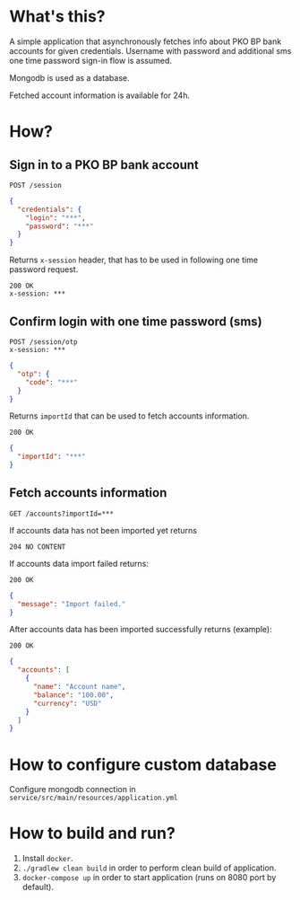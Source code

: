 # What's this?
A simple application that asynchronously fetches info about PKO BP bank accounts for given credentials.
Username with password and additional sms one time password sign-in flow is assumed.

Mongodb is used as a database.

Fetched account information is available for 24h.

# How?
## Sign in to a PKO BP bank account
```
POST /session
```
```json
{
  "credentials": {
    "login": "***",
    "password": "***"
  }
}
```
Returns ```x-session``` header, that has to be used in following one time password request.
```
200 OK
x-session: ***
```

## Confirm login with one time password (sms)
```
POST /session/otp
x-session: ***
```
```json
{
  "otp": {
    "code": "***"
  }
}
```
Returns ```importId``` that can be used to fetch accounts information.
```
200 OK
```
```json
{
  "importId": "***"
}
```

## Fetch accounts information
```
GET /accounts?importId=***
```
If accounts data has not been imported yet returns 
```
204 NO CONTENT
```

If accounts data import failed returns:
```
200 OK
```
```json
{
  "message": "Import failed."
}
```
After accounts data has been imported successfully returns (example):
```
200 OK
```
```json
{
  "accounts": [
    {
      "name": "Account name",
      "balance": "100.00",
      "currency": "USD"
    }
  ]
}
```

# How to configure custom database
Configure mongodb connection in `service/src/main/resources/application.yml`

# How to build and run?
1. Install `docker`.
2. ```./gradlew clean build``` in order to perform clean build of application. 
3. ```docker-compose up``` in order to start application (runs on 8080 port by default).
